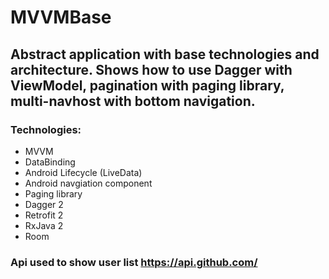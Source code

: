 # MVVMBase

## Abstract application with base technologies and architecture. Shows how to use Dagger with ViewModel, pagination with paging library, multi-navhost with bottom navigation. 

### Technologies:
* MVVM
* DataBinding
* Android Lifecycle (LiveData)
* Android navgiation component
* Paging library
* Dagger 2
* Retrofit 2
* RxJava 2
* Room

### Api used to show user list https://api.github.com/
